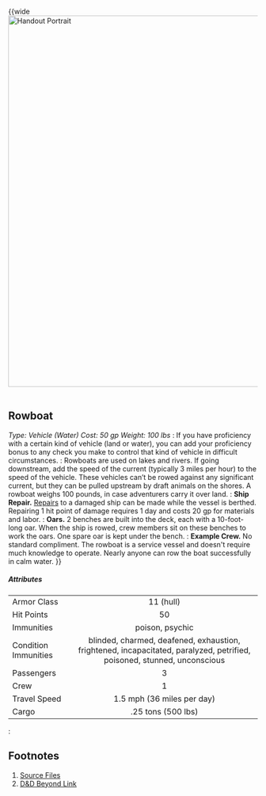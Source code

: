 ﻿<!-- Rowboat -->

<!-- Reference URLS -->
[Homebrewery]: https://homebrewery.naturalcrit.com/ "Naturalcrit's Homebrewery V3.0.0"
[Repo Files]: https://github.com/Tougher-Together-DnD/common-game-assets/tree/main/character-sheets/containers "Tougher Together Files"
[Repo Raw Path]: https://raw.githubusercontent.com/Tougher-Together-DnD/common-game-assets/main/water-vehicles/rowboat/ "Incomplete path; add image filename"

[DnDBeyond Link]: https://www.dndbeyond.com/sources/gos/of-ships-and-the-sea#Rowboat "D&D Beyond item page"

<!-- Images -->
[Main Banner]: https://raw.githubusercontent.com/Tougher-Together-DnD/common-game-assets/main/character-sheets/water-vehicles/rowboat/main-banner.webp#banner "Handout Portrait"
[Item Token]: https://raw.githubusercontent.com/Tougher-Together-DnD/common-game-assets/main/character-sheets/water-vehicles/rowboat/rowboat-token.webp

<style>
/* CSS style for NaturalCrit's Homebrewery V3.0.0 */
.page { background-color: transparent; }
.page#p1{ text-align:left; }
.page#p1:after{ display:none; }
.page p+p { margin-top:.2em; }
.page blockquote { margin-top:1em; margin-bottom:2em; }
.page h1, .page h2, .page h3, .page h4, sup, span { color:#006699; }
span { font-weight:bold; }
ul li { line-height:2; }
.page table tbody tr td { border:1px solid #1C6EA4; text-align:left; }
th:empty { display:none; }

/* css for markdown */
img[src*="#banner"] { display:block; margin-left:auto; margin-right:auto; width:750px; }
img[src*="#portrait"] { display:block; margin-left:auto; margin-right:auto; width:300px; }
</style>

{{wide
![][Main Banner]
<br>

## Rowboat
*Type: Vehicle (Water) Cost: 50 gp Weight: 100 lbs*
:
If you have proficiency with a certain kind of vehicle (land or water), you can add your proficiency bonus to any check you make to control that kind of vehicle in difficult circumstances.
:
Rowboats are used on lakes and rivers. If going downstream, add the speed of the current (typically 3 miles per hour) to the speed of the vehicle. These vehicles can’t be rowed against any significant current, but they can be pulled upstream by draft animals on the shores. A rowboat weighs 100 pounds, in case adventurers carry it over land.
:
**Ship Repair.** [Repairs](https://app.roll20.net/compendium/dnd5e/Infernal%20War%20Machines%20Rules#h-Repairs) to a damaged ship can be made while the vessel is berthed. Repairing 1 hit point of damage requires 1 day and costs 20 gp for materials and labor.
:
**Oars.** 2 benches are built into the deck, each with a 10-foot-long oar. When the ship is rowed, crew members sit on these benches to work the oars. One spare oar is kept under the bench.
:
**Example Crew.** No standard compliment. The rowboat is a service vessel and doesn't require much knowledge to operate. Nearly anyone can row the boat successfully in calm water.
}}
<br>

##### Attributes
| | |
| :--- | :---: |
| Armor Class | 11 (hull)|
| Hit Points | 50 |
| Immunities | poison, psychic |
| Condition Immunities | blinded, charmed, deafened, exhaustion, frightened, incapacitated, paralyzed, petrified, poisoned, stunned, unconscious |
| Passengers | 3 |
| Crew | 1 |
| Travel Speed | 1.5 mph (36 miles per day) |
| Cargo | .25 tons (500 lbs) |
:
## Footnotes
1. [Source Files][Repo Files]
2. [D&D Beyond Link][DnDBeyond Link]
